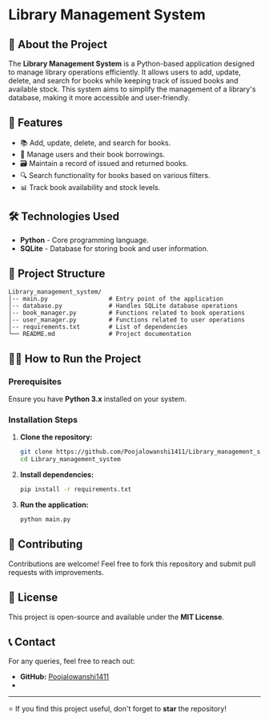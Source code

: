 
# Library Management System

## 📌 About the Project
The **Library Management System** is a Python-based application designed to manage library operations efficiently. It allows users to add, update, delete, and search for books while keeping track of issued books and available stock. This system aims to simplify the management of a library's database, making it more accessible and user-friendly.

## 🚀 Features
- 📚 Add, update, delete, and search for books.
- 👥 Manage users and their book borrowings.
- 🗃️ Maintain a record of issued and returned books.
- 🔍 Search functionality for books based on various filters.
- 📊 Track book availability and stock levels.

## 🛠️ Technologies Used
- **Python** - Core programming language.
- **SQLite** - Database for storing book and user information.

## 📂 Project Structure
```
Library_management_system/
│-- main.py                 # Entry point of the application
│-- database.py             # Handles SQLite database operations
│-- book_manager.py         # Functions related to book operations
│-- user_manager.py         # Functions related to user operations
│-- requirements.txt        # List of dependencies
└── README.md               # Project documentation
```

## 🏃‍♂️ How to Run the Project
### Prerequisites
Ensure you have **Python 3.x** installed on your system.

### Installation Steps
1. **Clone the repository:**
   ```bash
   git clone https://github.com/Poojalowanshi1411/Library_management_system.git
   cd Library_management_system
   ```
2. **Install dependencies:**
   ```bash
   pip install -r requirements.txt
   ```
3. **Run the application:**
   ```bash
   python main.py
   ```

## 🤝 Contributing
Contributions are welcome! Feel free to fork this repository and submit pull requests with improvements.

## 📝 License
This project is open-source and available under the **MIT License**.

## 📞 Contact
For any queries, feel free to reach out:
- **GitHub:** [Poojalowanshi1411](https://github.com/Poojalowanshi1411)
- 

---
⭐ If you find this project useful, don't forget to **star** the repository!

